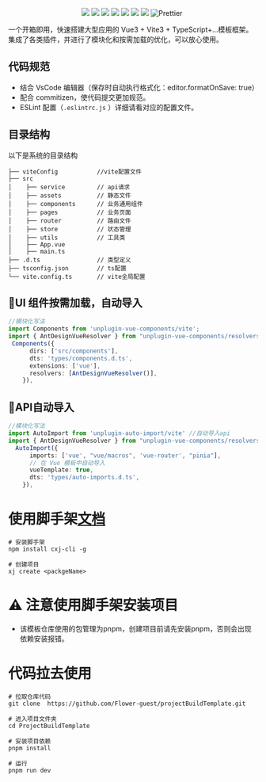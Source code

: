 <p align="center">
    <img src="https://img.shields.io/badge/-Vue3-34495e?logo=vue.j" />
    <img src="https://img.shields.io/badge/-Vite3.1-646cff?logo=vite&logoColor=white" />
    <img src="https://img.shields.io/badge/-TypeScript-blue?logo=typescript&logoColor=white" />
    <img src="https://img.shields.io/badge/-Pinia-yellow?logo=picpay&logoColor=white" />
    <img src="https://img.shields.io/badge/-ESLint-4b32c3?logo=eslint&logoColor=white" />
    <img src="https://img.shields.io/badge/-pnpm-F69220?logo=pnpm&logoColor=white" />
    <img src="https://img.shields.io/badge/-Axios-008fc7?logo=axios.js&logoColor=white" />
    <img src="https://img.shields.io/badge/-Prettier-ef9421?logo=Prettier&logoColor=white" alt="Prettier">
    <img src="" alt="">
</p>

一个开箱即用，快速搭建大型应用的 Vue3 + Vite3 + TypeScript+...模板框架。集成了各类插件，并进行了模块化和按需加载的优化，可以放心使用。


## 代码规范

- 结合 VsCode 编辑器（保存时自动执行格式化：editor.formatOnSave: true）
- 配合 commitizen，使代码提交更加规范。
- ESLint 配置（`.eslintrc.js` ）详细请看对应的配置文件。

## 目录结构

以下是系统的目录结构

```
├── viteConfig           //vite配置文件
├── src
│    ├── service         // api请求
│    ├── assets          // 静态文件
│    ├── components      // 业务通用组件
│    ├── pages           // 业务页面
│    ├── router          // 路由文件
│    ├── store           // 状态管理
│    ├── utils           // 工具类
│    ├── App.vue
│    ├── main.ts
├── .d.ts                // 类型定义
├── tsconfig.json        // ts配置
└── vite.config.ts       // vite全局配置
```


## 🎸UI 组件按需加载，自动导入

```typescript
//模块化写法
import Components from 'unplugin-vue-components/vite';
import { AntDesignVueResolver } from "unplugin-vue-components/resolvers";
 Components({
      dirs: ['src/components'],
      dts: 'types/components.d.ts',
      extensions: ['vue'],
      resolvers: [AntDesignVueResolver()],
    }),
```

## 🎸API自动导入

```typescript
//模块化写法
import AutoImport from 'unplugin-auto-import/vite' //自动导入api
import { AntDesignVueResolver } from "unplugin-vue-components/resolvers";
  AutoImport({
      imports: ['vue', "vue/macros", 'vue-router', "pinia"],
      // 在 Vue 模板中自动导入
      vueTemplate: true,
      dts: 'types/auto-imports.d.ts',
    }),
```

# 使用脚手架[文档](https://www.npmjs.com/package/cxj-cli)

```shell
# 安装脚手架
npm install cxj-cli -g

# 创建项目
xj create <packgeName>
```

# ⚠️ 注意使用脚手架安装项目

* 该模板仓库使用的包管理为pnpm，创建项目前请先安装pnpm，否则会出现依赖安装报错。

# 代码拉去使用

```shell
# 拉取仓库代码
git clone  https://github.com/Flower-guest/projectBuildTemplate.git

# 进入项目文件夹
cd ProjectBuildTemplate

# 安装项目依赖
pnpm install

# 运行
pnpm run dev
```
